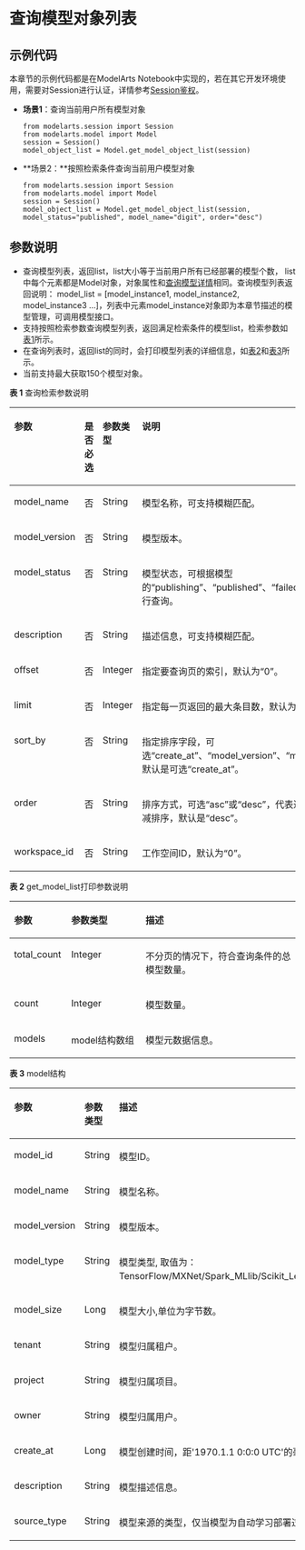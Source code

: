 # 查询模型对象列表<a name="modelarts_04_0196"></a>

## 示例代码<a name="zh-cn_topic_0160574220_section39592964819"></a>

本章节的示例代码都是在ModelArts Notebook中实现的，若在其它开发环境使用，需要对Session进行认证，详情参考[Session鉴权](Session鉴权概述.md)。

-   **场景1**：查询当前用户所有模型对象

    ```
    from modelarts.session import Session
    from modelarts.model import Model
    session = Session()
    model_object_list = Model.get_model_object_list(session)
    ```


-   **场景2：**按照检索条件查询当前用户模型对象

    ```
    from modelarts.session import Session
    from modelarts.model import Model
    session = Session()
    model_object_list = Model.get_model_object_list(session, model_status="published", model_name="digit", order="desc")
    ```


## 参数说明<a name="zh-cn_topic_0160574220_section483612415818"></a>

-   查询模型列表，返回list，list大小等于当前用户所有已经部署的模型个数， list中每个元素都是Model对象，对象属性和[查询模型详情](查询模型详情.md)相同。查询模型列表返回说明： model\_list = \[model\_instance1, model\_instance2, model\_instance3 ...\]，列表中元素model\_instance对象即为本章节描述的模型管理，可调用模型接口。
-   支持按照检索参数查询模型列表，返回满足检索条件的模型list，检索参数如[表1](#zh-cn_topic_0160574220_table2918868102420)所示。
-   在查询列表时，返回list的同时，会打印模型列表的详细信息，如[表2](#zh-cn_topic_0160574220_table1954662185412)和[表3](#zh-cn_topic_0160574220_table1198992710540)所示。
-   当前支持最大获取150个模型对象。

**表 1**  查询检索参数说明

<a name="zh-cn_topic_0160574220_table2918868102420"></a>
<table><thead align="left"><tr id="zh-cn_topic_0160574220_row46282814102420"><th class="cellrowborder" valign="top" width="17.96%" id="mcps1.2.5.1.1"><p id="zh-cn_topic_0160574220_p58767362102449"><a name="zh-cn_topic_0160574220_p58767362102449"></a><a name="zh-cn_topic_0160574220_p58767362102449"></a>参数</p>
</th>
<th class="cellrowborder" valign="top" width="12.280000000000001%" id="mcps1.2.5.1.2"><p id="zh-cn_topic_0160574220_p62535864102449"><a name="zh-cn_topic_0160574220_p62535864102449"></a><a name="zh-cn_topic_0160574220_p62535864102449"></a>是否必选</p>
</th>
<th class="cellrowborder" valign="top" width="12.809999999999999%" id="mcps1.2.5.1.3"><p id="zh-cn_topic_0160574220_p32240260102449"><a name="zh-cn_topic_0160574220_p32240260102449"></a><a name="zh-cn_topic_0160574220_p32240260102449"></a>参数类型</p>
</th>
<th class="cellrowborder" valign="top" width="56.95%" id="mcps1.2.5.1.4"><p id="zh-cn_topic_0160574220_p61324235102449"><a name="zh-cn_topic_0160574220_p61324235102449"></a><a name="zh-cn_topic_0160574220_p61324235102449"></a>说明</p>
</th>
</tr>
</thead>
<tbody><tr id="zh-cn_topic_0160574220_row55399715102420"><td class="cellrowborder" valign="top" width="17.96%" headers="mcps1.2.5.1.1 "><p id="zh-cn_topic_0160574220_p032273713366"><a name="zh-cn_topic_0160574220_p032273713366"></a><a name="zh-cn_topic_0160574220_p032273713366"></a>model_name</p>
</td>
<td class="cellrowborder" valign="top" width="12.280000000000001%" headers="mcps1.2.5.1.2 "><p id="zh-cn_topic_0160574220_p73258373366"><a name="zh-cn_topic_0160574220_p73258373366"></a><a name="zh-cn_topic_0160574220_p73258373366"></a>否</p>
</td>
<td class="cellrowborder" valign="top" width="12.809999999999999%" headers="mcps1.2.5.1.3 "><p id="zh-cn_topic_0160574220_p232723763614"><a name="zh-cn_topic_0160574220_p232723763614"></a><a name="zh-cn_topic_0160574220_p232723763614"></a>String</p>
</td>
<td class="cellrowborder" valign="top" width="56.95%" headers="mcps1.2.5.1.4 "><p id="zh-cn_topic_0160574220_p173291637153620"><a name="zh-cn_topic_0160574220_p173291637153620"></a><a name="zh-cn_topic_0160574220_p173291637153620"></a>模型名称，可支持模糊匹配。</p>
</td>
</tr>
<tr id="zh-cn_topic_0160574220_row17457519102420"><td class="cellrowborder" valign="top" width="17.96%" headers="mcps1.2.5.1.1 "><p id="zh-cn_topic_0160574220_p633310373369"><a name="zh-cn_topic_0160574220_p633310373369"></a><a name="zh-cn_topic_0160574220_p633310373369"></a>model_version</p>
</td>
<td class="cellrowborder" valign="top" width="12.280000000000001%" headers="mcps1.2.5.1.2 "><p id="zh-cn_topic_0160574220_p10334153763618"><a name="zh-cn_topic_0160574220_p10334153763618"></a><a name="zh-cn_topic_0160574220_p10334153763618"></a>否</p>
</td>
<td class="cellrowborder" valign="top" width="12.809999999999999%" headers="mcps1.2.5.1.3 "><p id="zh-cn_topic_0160574220_p10337173753615"><a name="zh-cn_topic_0160574220_p10337173753615"></a><a name="zh-cn_topic_0160574220_p10337173753615"></a>String</p>
</td>
<td class="cellrowborder" valign="top" width="56.95%" headers="mcps1.2.5.1.4 "><p id="zh-cn_topic_0160574220_p153391237143610"><a name="zh-cn_topic_0160574220_p153391237143610"></a><a name="zh-cn_topic_0160574220_p153391237143610"></a>模型版本。</p>
</td>
</tr>
<tr id="zh-cn_topic_0160574220_row18276139113012"><td class="cellrowborder" valign="top" width="17.96%" headers="mcps1.2.5.1.1 "><p id="zh-cn_topic_0160574220_p1427689133019"><a name="zh-cn_topic_0160574220_p1427689133019"></a><a name="zh-cn_topic_0160574220_p1427689133019"></a>model_status</p>
</td>
<td class="cellrowborder" valign="top" width="12.280000000000001%" headers="mcps1.2.5.1.2 "><p id="zh-cn_topic_0160574220_p1346282320309"><a name="zh-cn_topic_0160574220_p1346282320309"></a><a name="zh-cn_topic_0160574220_p1346282320309"></a>否</p>
</td>
<td class="cellrowborder" valign="top" width="12.809999999999999%" headers="mcps1.2.5.1.3 "><p id="zh-cn_topic_0160574220_p124651223153017"><a name="zh-cn_topic_0160574220_p124651223153017"></a><a name="zh-cn_topic_0160574220_p124651223153017"></a>String</p>
</td>
<td class="cellrowborder" valign="top" width="56.95%" headers="mcps1.2.5.1.4 "><p id="zh-cn_topic_0160574220_p4138143053012"><a name="zh-cn_topic_0160574220_p4138143053012"></a><a name="zh-cn_topic_0160574220_p4138143053012"></a>模型状态，可根据模型的<span class="parmname" id="parmname11782138192417"><a name="parmname11782138192417"></a><a name="parmname11782138192417"></a>“publishing”</span>、<span class="parmname" id="parmname26041112192410"><a name="parmname26041112192410"></a><a name="parmname26041112192410"></a>“published”</span>、<span class="parmname" id="parmname3756166248"><a name="parmname3756166248"></a><a name="parmname3756166248"></a>“failed”</span>三种状态执行查询。</p>
</td>
</tr>
<tr id="zh-cn_topic_0160574220_row14692786102420"><td class="cellrowborder" valign="top" width="17.96%" headers="mcps1.2.5.1.1 "><p id="zh-cn_topic_0160574220_p4343143713369"><a name="zh-cn_topic_0160574220_p4343143713369"></a><a name="zh-cn_topic_0160574220_p4343143713369"></a>description</p>
</td>
<td class="cellrowborder" valign="top" width="12.280000000000001%" headers="mcps1.2.5.1.2 "><p id="zh-cn_topic_0160574220_p183451737133617"><a name="zh-cn_topic_0160574220_p183451737133617"></a><a name="zh-cn_topic_0160574220_p183451737133617"></a>否</p>
</td>
<td class="cellrowborder" valign="top" width="12.809999999999999%" headers="mcps1.2.5.1.3 "><p id="zh-cn_topic_0160574220_p1934783743610"><a name="zh-cn_topic_0160574220_p1934783743610"></a><a name="zh-cn_topic_0160574220_p1934783743610"></a>String</p>
</td>
<td class="cellrowborder" valign="top" width="56.95%" headers="mcps1.2.5.1.4 "><p id="zh-cn_topic_0160574220_p1435093723618"><a name="zh-cn_topic_0160574220_p1435093723618"></a><a name="zh-cn_topic_0160574220_p1435093723618"></a>描述信息，可支持模糊匹配。</p>
</td>
</tr>
<tr id="zh-cn_topic_0160574220_row64535694102420"><td class="cellrowborder" valign="top" width="17.96%" headers="mcps1.2.5.1.1 "><p id="zh-cn_topic_0160574220_p7353143716365"><a name="zh-cn_topic_0160574220_p7353143716365"></a><a name="zh-cn_topic_0160574220_p7353143716365"></a>offset</p>
</td>
<td class="cellrowborder" valign="top" width="12.280000000000001%" headers="mcps1.2.5.1.2 "><p id="zh-cn_topic_0160574220_p63561237183614"><a name="zh-cn_topic_0160574220_p63561237183614"></a><a name="zh-cn_topic_0160574220_p63561237183614"></a>否</p>
</td>
<td class="cellrowborder" valign="top" width="12.809999999999999%" headers="mcps1.2.5.1.3 "><p id="zh-cn_topic_0160574220_p193582037143618"><a name="zh-cn_topic_0160574220_p193582037143618"></a><a name="zh-cn_topic_0160574220_p193582037143618"></a>Integer</p>
</td>
<td class="cellrowborder" valign="top" width="56.95%" headers="mcps1.2.5.1.4 "><p id="zh-cn_topic_0160574220_p15361137193610"><a name="zh-cn_topic_0160574220_p15361137193610"></a><a name="zh-cn_topic_0160574220_p15361137193610"></a>指定要查询页的索引，默认为<span class="parmname" id="parmname935184711246"><a name="parmname935184711246"></a><a name="parmname935184711246"></a>“0”</span>。</p>
</td>
</tr>
<tr id="zh-cn_topic_0160574220_row32737003102420"><td class="cellrowborder" valign="top" width="17.96%" headers="mcps1.2.5.1.1 "><p id="zh-cn_topic_0160574220_p193633378362"><a name="zh-cn_topic_0160574220_p193633378362"></a><a name="zh-cn_topic_0160574220_p193633378362"></a>limit</p>
</td>
<td class="cellrowborder" valign="top" width="12.280000000000001%" headers="mcps1.2.5.1.2 "><p id="zh-cn_topic_0160574220_p12366113711366"><a name="zh-cn_topic_0160574220_p12366113711366"></a><a name="zh-cn_topic_0160574220_p12366113711366"></a>否</p>
</td>
<td class="cellrowborder" valign="top" width="12.809999999999999%" headers="mcps1.2.5.1.3 "><p id="zh-cn_topic_0160574220_p1368173713364"><a name="zh-cn_topic_0160574220_p1368173713364"></a><a name="zh-cn_topic_0160574220_p1368173713364"></a>Integer</p>
</td>
<td class="cellrowborder" valign="top" width="56.95%" headers="mcps1.2.5.1.4 "><p id="zh-cn_topic_0160574220_p33701437133612"><a name="zh-cn_topic_0160574220_p33701437133612"></a><a name="zh-cn_topic_0160574220_p33701437133612"></a>指定每一页返回的最大条目数，默认为<span class="parmname" id="parmname051186152513"><a name="parmname051186152513"></a><a name="parmname051186152513"></a>“280”</span>。</p>
</td>
</tr>
<tr id="zh-cn_topic_0160574220_row21262393102420"><td class="cellrowborder" valign="top" width="17.96%" headers="mcps1.2.5.1.1 "><p id="zh-cn_topic_0160574220_p19826207163712"><a name="zh-cn_topic_0160574220_p19826207163712"></a><a name="zh-cn_topic_0160574220_p19826207163712"></a>sort_by</p>
</td>
<td class="cellrowborder" valign="top" width="12.280000000000001%" headers="mcps1.2.5.1.2 "><p id="zh-cn_topic_0160574220_p1682827203720"><a name="zh-cn_topic_0160574220_p1682827203720"></a><a name="zh-cn_topic_0160574220_p1682827203720"></a>否</p>
</td>
<td class="cellrowborder" valign="top" width="12.809999999999999%" headers="mcps1.2.5.1.3 "><p id="zh-cn_topic_0160574220_p28301979378"><a name="zh-cn_topic_0160574220_p28301979378"></a><a name="zh-cn_topic_0160574220_p28301979378"></a>String</p>
</td>
<td class="cellrowborder" valign="top" width="56.95%" headers="mcps1.2.5.1.4 "><p id="zh-cn_topic_0160574220_p1983417703719"><a name="zh-cn_topic_0160574220_p1983417703719"></a><a name="zh-cn_topic_0160574220_p1983417703719"></a>指定排序字段，可选<span class="parmvalue" id="parmvalue221684035111"><a name="parmvalue221684035111"></a><a name="parmvalue221684035111"></a>“create_at”</span>、<span class="parmvalue" id="parmvalue1615594475119"><a name="parmvalue1615594475119"></a><a name="parmvalue1615594475119"></a>“model_version”</span>、<span class="parmvalue" id="parmvalue1534417472511"><a name="parmvalue1534417472511"></a><a name="parmvalue1534417472511"></a>“model_size”</span>，默认是可选<span class="parmname" id="parmname12707142717246"><a name="parmname12707142717246"></a><a name="parmname12707142717246"></a>“create_at”</span>。</p>
</td>
</tr>
<tr id="zh-cn_topic_0160574220_row770125319364"><td class="cellrowborder" valign="top" width="17.96%" headers="mcps1.2.5.1.1 "><p id="zh-cn_topic_0160574220_p583714716371"><a name="zh-cn_topic_0160574220_p583714716371"></a><a name="zh-cn_topic_0160574220_p583714716371"></a>order</p>
</td>
<td class="cellrowborder" valign="top" width="12.280000000000001%" headers="mcps1.2.5.1.2 "><p id="zh-cn_topic_0160574220_p683967153712"><a name="zh-cn_topic_0160574220_p683967153712"></a><a name="zh-cn_topic_0160574220_p683967153712"></a>否</p>
</td>
<td class="cellrowborder" valign="top" width="12.809999999999999%" headers="mcps1.2.5.1.3 "><p id="zh-cn_topic_0160574220_p684214743715"><a name="zh-cn_topic_0160574220_p684214743715"></a><a name="zh-cn_topic_0160574220_p684214743715"></a>String</p>
</td>
<td class="cellrowborder" valign="top" width="56.95%" headers="mcps1.2.5.1.4 "><p id="zh-cn_topic_0160574220_p7845157183717"><a name="zh-cn_topic_0160574220_p7845157183717"></a><a name="zh-cn_topic_0160574220_p7845157183717"></a>排序方式，可选<span class="parmvalue" id="parmvalue1072995020514"><a name="parmvalue1072995020514"></a><a name="parmvalue1072995020514"></a>“asc”</span>或<span class="parmvalue" id="parmvalue370817538516"><a name="parmvalue370817538516"></a><a name="parmvalue370817538516"></a>“desc”</span>，代表递增排序及递减排序，默认是<span class="parmname" id="parmname17381113662415"><a name="parmname17381113662415"></a><a name="parmname17381113662415"></a>“desc”</span>。</p>
</td>
</tr>
<tr id="zh-cn_topic_0160574220_row166652375170"><td class="cellrowborder" valign="top" width="17.96%" headers="mcps1.2.5.1.1 "><p id="zh-cn_topic_0160574220_p134631412111013"><a name="zh-cn_topic_0160574220_p134631412111013"></a><a name="zh-cn_topic_0160574220_p134631412111013"></a>workspace_id</p>
</td>
<td class="cellrowborder" valign="top" width="12.280000000000001%" headers="mcps1.2.5.1.2 "><p id="zh-cn_topic_0160574220_p11463512151015"><a name="zh-cn_topic_0160574220_p11463512151015"></a><a name="zh-cn_topic_0160574220_p11463512151015"></a>否</p>
</td>
<td class="cellrowborder" valign="top" width="12.809999999999999%" headers="mcps1.2.5.1.3 "><p id="zh-cn_topic_0160574220_p44631112201017"><a name="zh-cn_topic_0160574220_p44631112201017"></a><a name="zh-cn_topic_0160574220_p44631112201017"></a>String</p>
</td>
<td class="cellrowborder" valign="top" width="56.95%" headers="mcps1.2.5.1.4 "><p id="zh-cn_topic_0160574220_p1246391218106"><a name="zh-cn_topic_0160574220_p1246391218106"></a><a name="zh-cn_topic_0160574220_p1246391218106"></a>工作空间ID，默认为<span class="parmname" id="parmname1229021914257"><a name="parmname1229021914257"></a><a name="parmname1229021914257"></a>“0”</span>。</p>
</td>
</tr>
</tbody>
</table>

**表 2**  get\_model\_list打印参数说明

<a name="zh-cn_topic_0160574220_table1954662185412"></a>
<table><thead align="left"><tr id="zh-cn_topic_0160574220_row555142175415"><th class="cellrowborder" valign="top" width="20%" id="mcps1.2.4.1.1"><p id="zh-cn_topic_0160574220_p1155315211549"><a name="zh-cn_topic_0160574220_p1155315211549"></a><a name="zh-cn_topic_0160574220_p1155315211549"></a>参数</p>
</th>
<th class="cellrowborder" valign="top" width="26%" id="mcps1.2.4.1.2"><p id="zh-cn_topic_0160574220_p1355662195410"><a name="zh-cn_topic_0160574220_p1355662195410"></a><a name="zh-cn_topic_0160574220_p1355662195410"></a>参数类型</p>
</th>
<th class="cellrowborder" valign="top" width="54%" id="mcps1.2.4.1.3"><p id="zh-cn_topic_0160574220_p1055820214544"><a name="zh-cn_topic_0160574220_p1055820214544"></a><a name="zh-cn_topic_0160574220_p1055820214544"></a>描述</p>
</th>
</tr>
</thead>
<tbody><tr id="zh-cn_topic_0160574220_row848065273113"><td class="cellrowborder" valign="top" width="20%" headers="mcps1.2.4.1.1 "><p id="zh-cn_topic_0160574220_p248155213111"><a name="zh-cn_topic_0160574220_p248155213111"></a><a name="zh-cn_topic_0160574220_p248155213111"></a>total_count</p>
</td>
<td class="cellrowborder" valign="top" width="26%" headers="mcps1.2.4.1.2 "><p id="zh-cn_topic_0160574220_p114812052153117"><a name="zh-cn_topic_0160574220_p114812052153117"></a><a name="zh-cn_topic_0160574220_p114812052153117"></a>Integer</p>
</td>
<td class="cellrowborder" valign="top" width="54%" headers="mcps1.2.4.1.3 "><p id="zh-cn_topic_0160574220_p174811352103111"><a name="zh-cn_topic_0160574220_p174811352103111"></a><a name="zh-cn_topic_0160574220_p174811352103111"></a>不分页的情况下，符合查询条件的总模型数量。</p>
</td>
</tr>
<tr id="zh-cn_topic_0160574220_row1560152115412"><td class="cellrowborder" valign="top" width="20%" headers="mcps1.2.4.1.1 "><p id="zh-cn_topic_0160574220_p1656210235418"><a name="zh-cn_topic_0160574220_p1656210235418"></a><a name="zh-cn_topic_0160574220_p1656210235418"></a>count</p>
</td>
<td class="cellrowborder" valign="top" width="26%" headers="mcps1.2.4.1.2 "><p id="zh-cn_topic_0160574220_p2056412225411"><a name="zh-cn_topic_0160574220_p2056412225411"></a><a name="zh-cn_topic_0160574220_p2056412225411"></a>Integer</p>
</td>
<td class="cellrowborder" valign="top" width="54%" headers="mcps1.2.4.1.3 "><p id="zh-cn_topic_0160574220_p15651629549"><a name="zh-cn_topic_0160574220_p15651629549"></a><a name="zh-cn_topic_0160574220_p15651629549"></a>模型数量。</p>
</td>
</tr>
<tr id="zh-cn_topic_0160574220_row17566112185418"><td class="cellrowborder" valign="top" width="20%" headers="mcps1.2.4.1.1 "><p id="zh-cn_topic_0160574220_p956913235417"><a name="zh-cn_topic_0160574220_p956913235417"></a><a name="zh-cn_topic_0160574220_p956913235417"></a>models</p>
</td>
<td class="cellrowborder" valign="top" width="26%" headers="mcps1.2.4.1.2 "><p id="zh-cn_topic_0160574220_p145716225416"><a name="zh-cn_topic_0160574220_p145716225416"></a><a name="zh-cn_topic_0160574220_p145716225416"></a>model结构数组</p>
</td>
<td class="cellrowborder" valign="top" width="54%" headers="mcps1.2.4.1.3 "><p id="zh-cn_topic_0160574220_p1657311215420"><a name="zh-cn_topic_0160574220_p1657311215420"></a><a name="zh-cn_topic_0160574220_p1657311215420"></a>模型元数据信息。</p>
</td>
</tr>
</tbody>
</table>

**表 3**  model结构

<a name="zh-cn_topic_0160574220_table1198992710540"></a>
<table><thead align="left"><tr id="zh-cn_topic_0160574220_row129943277545"><th class="cellrowborder" valign="top" width="20%" id="mcps1.2.4.1.1"><p id="zh-cn_topic_0160574220_p13997192714544"><a name="zh-cn_topic_0160574220_p13997192714544"></a><a name="zh-cn_topic_0160574220_p13997192714544"></a>参数</p>
</th>
<th class="cellrowborder" valign="top" width="16.48%" id="mcps1.2.4.1.2"><p id="zh-cn_topic_0160574220_p120128155419"><a name="zh-cn_topic_0160574220_p120128155419"></a><a name="zh-cn_topic_0160574220_p120128155419"></a>参数类型</p>
</th>
<th class="cellrowborder" valign="top" width="63.519999999999996%" id="mcps1.2.4.1.3"><p id="zh-cn_topic_0160574220_p1821528145411"><a name="zh-cn_topic_0160574220_p1821528145411"></a><a name="zh-cn_topic_0160574220_p1821528145411"></a>描述</p>
</th>
</tr>
</thead>
<tbody><tr id="zh-cn_topic_0160574220_row1252028165418"><td class="cellrowborder" valign="top" width="20%" headers="mcps1.2.4.1.1 "><p id="zh-cn_topic_0160574220_p87228135417"><a name="zh-cn_topic_0160574220_p87228135417"></a><a name="zh-cn_topic_0160574220_p87228135417"></a>model_id</p>
</td>
<td class="cellrowborder" valign="top" width="16.48%" headers="mcps1.2.4.1.2 "><p id="zh-cn_topic_0160574220_p8101228145417"><a name="zh-cn_topic_0160574220_p8101228145417"></a><a name="zh-cn_topic_0160574220_p8101228145417"></a>String</p>
</td>
<td class="cellrowborder" valign="top" width="63.519999999999996%" headers="mcps1.2.4.1.3 "><p id="zh-cn_topic_0160574220_p711182814549"><a name="zh-cn_topic_0160574220_p711182814549"></a><a name="zh-cn_topic_0160574220_p711182814549"></a>模型ID。</p>
</td>
</tr>
<tr id="zh-cn_topic_0160574220_row012112817546"><td class="cellrowborder" valign="top" width="20%" headers="mcps1.2.4.1.1 "><p id="zh-cn_topic_0160574220_p6148282540"><a name="zh-cn_topic_0160574220_p6148282540"></a><a name="zh-cn_topic_0160574220_p6148282540"></a>model_name</p>
</td>
<td class="cellrowborder" valign="top" width="16.48%" headers="mcps1.2.4.1.2 "><p id="zh-cn_topic_0160574220_p31602825420"><a name="zh-cn_topic_0160574220_p31602825420"></a><a name="zh-cn_topic_0160574220_p31602825420"></a>String</p>
</td>
<td class="cellrowborder" valign="top" width="63.519999999999996%" headers="mcps1.2.4.1.3 "><p id="zh-cn_topic_0160574220_p161852845411"><a name="zh-cn_topic_0160574220_p161852845411"></a><a name="zh-cn_topic_0160574220_p161852845411"></a>模型名称。</p>
</td>
</tr>
<tr id="zh-cn_topic_0160574220_row16191728145416"><td class="cellrowborder" valign="top" width="20%" headers="mcps1.2.4.1.1 "><p id="zh-cn_topic_0160574220_p192172820548"><a name="zh-cn_topic_0160574220_p192172820548"></a><a name="zh-cn_topic_0160574220_p192172820548"></a>model_version</p>
</td>
<td class="cellrowborder" valign="top" width="16.48%" headers="mcps1.2.4.1.2 "><p id="zh-cn_topic_0160574220_p622528175416"><a name="zh-cn_topic_0160574220_p622528175416"></a><a name="zh-cn_topic_0160574220_p622528175416"></a>String</p>
</td>
<td class="cellrowborder" valign="top" width="63.519999999999996%" headers="mcps1.2.4.1.3 "><p id="zh-cn_topic_0160574220_p624172818545"><a name="zh-cn_topic_0160574220_p624172818545"></a><a name="zh-cn_topic_0160574220_p624172818545"></a>模型版本。</p>
</td>
</tr>
<tr id="zh-cn_topic_0160574220_row1525142811547"><td class="cellrowborder" valign="top" width="20%" headers="mcps1.2.4.1.1 "><p id="zh-cn_topic_0160574220_p327728165415"><a name="zh-cn_topic_0160574220_p327728165415"></a><a name="zh-cn_topic_0160574220_p327728165415"></a>model_type</p>
</td>
<td class="cellrowborder" valign="top" width="16.48%" headers="mcps1.2.4.1.2 "><p id="zh-cn_topic_0160574220_p1329428145418"><a name="zh-cn_topic_0160574220_p1329428145418"></a><a name="zh-cn_topic_0160574220_p1329428145418"></a>String</p>
</td>
<td class="cellrowborder" valign="top" width="63.519999999999996%" headers="mcps1.2.4.1.3 "><p id="zh-cn_topic_0160574220_p63142815415"><a name="zh-cn_topic_0160574220_p63142815415"></a><a name="zh-cn_topic_0160574220_p63142815415"></a>模型类型, 取值为：TensorFlow/MXNet/Spark_MLlib/Scikit_Learn/XGBoost/MindSpore/Image/PyTorch。</p>
</td>
</tr>
<tr id="zh-cn_topic_0160574220_row132128115411"><td class="cellrowborder" valign="top" width="20%" headers="mcps1.2.4.1.1 "><p id="zh-cn_topic_0160574220_p533528195413"><a name="zh-cn_topic_0160574220_p533528195413"></a><a name="zh-cn_topic_0160574220_p533528195413"></a>model_size</p>
</td>
<td class="cellrowborder" valign="top" width="16.48%" headers="mcps1.2.4.1.2 "><p id="zh-cn_topic_0160574220_p337528165418"><a name="zh-cn_topic_0160574220_p337528165418"></a><a name="zh-cn_topic_0160574220_p337528165418"></a>Long</p>
</td>
<td class="cellrowborder" valign="top" width="63.519999999999996%" headers="mcps1.2.4.1.3 "><p id="zh-cn_topic_0160574220_p203813280543"><a name="zh-cn_topic_0160574220_p203813280543"></a><a name="zh-cn_topic_0160574220_p203813280543"></a>模型大小,单位为字节数。</p>
</td>
</tr>
<tr id="zh-cn_topic_0160574220_row133919286541"><td class="cellrowborder" valign="top" width="20%" headers="mcps1.2.4.1.1 "><p id="zh-cn_topic_0160574220_p9416286543"><a name="zh-cn_topic_0160574220_p9416286543"></a><a name="zh-cn_topic_0160574220_p9416286543"></a>tenant</p>
</td>
<td class="cellrowborder" valign="top" width="16.48%" headers="mcps1.2.4.1.2 "><p id="zh-cn_topic_0160574220_p114362817541"><a name="zh-cn_topic_0160574220_p114362817541"></a><a name="zh-cn_topic_0160574220_p114362817541"></a>String</p>
</td>
<td class="cellrowborder" valign="top" width="63.519999999999996%" headers="mcps1.2.4.1.3 "><p id="zh-cn_topic_0160574220_p1445228205417"><a name="zh-cn_topic_0160574220_p1445228205417"></a><a name="zh-cn_topic_0160574220_p1445228205417"></a>模型归属租户。</p>
</td>
</tr>
<tr id="zh-cn_topic_0160574220_row246122815417"><td class="cellrowborder" valign="top" width="20%" headers="mcps1.2.4.1.1 "><p id="zh-cn_topic_0160574220_p848112835416"><a name="zh-cn_topic_0160574220_p848112835416"></a><a name="zh-cn_topic_0160574220_p848112835416"></a>project</p>
</td>
<td class="cellrowborder" valign="top" width="16.48%" headers="mcps1.2.4.1.2 "><p id="zh-cn_topic_0160574220_p1849202845413"><a name="zh-cn_topic_0160574220_p1849202845413"></a><a name="zh-cn_topic_0160574220_p1849202845413"></a>String</p>
</td>
<td class="cellrowborder" valign="top" width="63.519999999999996%" headers="mcps1.2.4.1.3 "><p id="zh-cn_topic_0160574220_p1951528105412"><a name="zh-cn_topic_0160574220_p1951528105412"></a><a name="zh-cn_topic_0160574220_p1951528105412"></a>模型归属项目。</p>
</td>
</tr>
<tr id="zh-cn_topic_0160574220_row1052028205417"><td class="cellrowborder" valign="top" width="20%" headers="mcps1.2.4.1.1 "><p id="zh-cn_topic_0160574220_p20542289540"><a name="zh-cn_topic_0160574220_p20542289540"></a><a name="zh-cn_topic_0160574220_p20542289540"></a>owner</p>
</td>
<td class="cellrowborder" valign="top" width="16.48%" headers="mcps1.2.4.1.2 "><p id="zh-cn_topic_0160574220_p256328145419"><a name="zh-cn_topic_0160574220_p256328145419"></a><a name="zh-cn_topic_0160574220_p256328145419"></a>String</p>
</td>
<td class="cellrowborder" valign="top" width="63.519999999999996%" headers="mcps1.2.4.1.3 "><p id="zh-cn_topic_0160574220_p659122855415"><a name="zh-cn_topic_0160574220_p659122855415"></a><a name="zh-cn_topic_0160574220_p659122855415"></a>模型归属用户。</p>
</td>
</tr>
<tr id="zh-cn_topic_0160574220_row66052812541"><td class="cellrowborder" valign="top" width="20%" headers="mcps1.2.4.1.1 "><p id="zh-cn_topic_0160574220_p106262895412"><a name="zh-cn_topic_0160574220_p106262895412"></a><a name="zh-cn_topic_0160574220_p106262895412"></a>create_at</p>
</td>
<td class="cellrowborder" valign="top" width="16.48%" headers="mcps1.2.4.1.2 "><p id="zh-cn_topic_0160574220_p2645289548"><a name="zh-cn_topic_0160574220_p2645289548"></a><a name="zh-cn_topic_0160574220_p2645289548"></a>Long</p>
</td>
<td class="cellrowborder" valign="top" width="63.519999999999996%" headers="mcps1.2.4.1.3 "><p id="zh-cn_topic_0160574220_p26692819547"><a name="zh-cn_topic_0160574220_p26692819547"></a><a name="zh-cn_topic_0160574220_p26692819547"></a>模型创建时间，距'1970.1.1 0:0:0 UTC'的毫秒数。</p>
</td>
</tr>
<tr id="zh-cn_topic_0160574220_row16717283548"><td class="cellrowborder" valign="top" width="20%" headers="mcps1.2.4.1.1 "><p id="zh-cn_topic_0160574220_p1469152895410"><a name="zh-cn_topic_0160574220_p1469152895410"></a><a name="zh-cn_topic_0160574220_p1469152895410"></a>description</p>
</td>
<td class="cellrowborder" valign="top" width="16.48%" headers="mcps1.2.4.1.2 "><p id="zh-cn_topic_0160574220_p271192865410"><a name="zh-cn_topic_0160574220_p271192865410"></a><a name="zh-cn_topic_0160574220_p271192865410"></a>String</p>
</td>
<td class="cellrowborder" valign="top" width="63.519999999999996%" headers="mcps1.2.4.1.3 "><p id="zh-cn_topic_0160574220_p272102895411"><a name="zh-cn_topic_0160574220_p272102895411"></a><a name="zh-cn_topic_0160574220_p272102895411"></a>模型描述信息。</p>
</td>
</tr>
<tr id="zh-cn_topic_0160574220_row138991631274"><td class="cellrowborder" valign="top" width="20%" headers="mcps1.2.4.1.1 "><p id="zh-cn_topic_0160574220_p11899193975"><a name="zh-cn_topic_0160574220_p11899193975"></a><a name="zh-cn_topic_0160574220_p11899193975"></a>source_type</p>
</td>
<td class="cellrowborder" valign="top" width="16.48%" headers="mcps1.2.4.1.2 "><p id="zh-cn_topic_0160574220_p158991831578"><a name="zh-cn_topic_0160574220_p158991831578"></a><a name="zh-cn_topic_0160574220_p158991831578"></a>String</p>
</td>
<td class="cellrowborder" valign="top" width="63.519999999999996%" headers="mcps1.2.4.1.3 "><p id="zh-cn_topic_0160574220_p1289913316712"><a name="zh-cn_topic_0160574220_p1289913316712"></a><a name="zh-cn_topic_0160574220_p1289913316712"></a>模型来源的类型，仅当模型为自动学习部署过来时有值，取值为auto。</p>
</td>
</tr>
</tbody>
</table>

